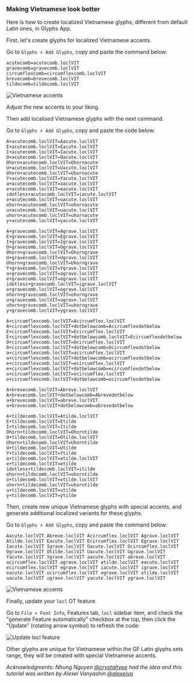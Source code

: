 ### Making Vietnamese look better

Here is how to create localized Vietnamese glyphs, different from default Latin ones, in Glyphs App.

First, let's create glyphs for localized Vietnamese accents. 

Go to `Glyphs > Add Glyphs`, copy and paste the command below:

```
acutecomb=acutecomb.loclVIT
gravecomb=gravecomb.loclVIT
circumflexcomb=circumflexcomb.loclVIT
brevecomb=brevecomb.loclVIT
tildecomb=tildecomb.loclVIT
```

![Vietnamese accents](img/VIT_accents.jpg)

Adjust the new accents to your liking. 

Then add localised Vietnamese glyphs with the next command. 

Go to `Glyphs > Add Glyphs`, copy and paste the code below:

```
A+acutecomb.loclVIT=Aacute.loclVIT
E+acutecomb.loclVIT=Eacute.loclVIT
I+acutecomb.loclVIT=Iacute.loclVIT
O+acutecomb.loclVIT=Oacute.loclVIT
Ohorn+acutecomb.loclVIT=Ohornacute
U+acutecomb.loclVIT=Uacute.loclVIT
Uhorn+acutecomb.loclVIT=Uhornacute
Y+acutecomb.loclVIT=Yacute.loclVIT
a+acutecomb.loclVIT=aacute.loclVIT
e+acutecomb.loclVIT=eacute.loclVIT
idotless+acutecomb.loclVIT=iacute.loclVIT
o+acutecomb.loclVIT=oacute.loclVIT
ohorn+acutecomb.loclVIT=ohornacute
u+acutecomb.loclVIT=uacute.loclVIT
uhorn+acutecomb.loclVIT=uhornacute
y+acutecomb.loclVIT=yacute.loclVIT

A+gravecomb.loclVIT=Agrave.loclVIT
E+gravecomb.loclVIT=Egrave.loclVIT
I+gravecomb.loclVIT=Igrave.loclVIT
O+gravecomb.loclVIT=Ograve.loclVIT
Ohorn+gravecomb.loclVIT=Ohorngrave
U+gravecomb.loclVIT=Ugrave.loclVIT
Uhorn+gravecomb.loclVIT=Uhorngrave
Y+gravecomb.loclVIT=Ygrave.loclVIT
a+gravecomb.loclVIT=agrave.loclVIT
e+gravecomb.loclVIT=egrave.loclVIT
idotless+gravecomb.loclVIT=igrave.loclVIT
o+gravecomb.loclVIT=ograve.loclVIT
ohorn+gravecomb.loclVIT=ohorngrave
u+gravecomb.loclVIT=ugrave.loclVIT
uhorn+gravecomb.loclVIT=uhorngrave
y+gravecomb.loclVIT=ygrave.loclVIT

A+circumflexcomb.loclVIT=Acircumflex.loclVIT
A+circumflexcomb.loclVIT+dotbelowcomb=Acircumflexdotbelow
E+circumflexcomb.loclVIT=Ecircumflex.loclVIT
E+circumflexcomb.loclVIT+dotbelowcomb.loclVIT=Ecircumflexdotbelow
O+circumflexcomb.loclVIT=Ocircumflex.loclVIT
O+circumflexcomb.loclVIT+dotbelowcomb=Ocircumflexdotbelow
a+circumflexcomb.loclVIT=acircumflex.loclVIT
a+circumflexcomb.loclVIT+dotbelowcomb=acircumflexdotbelow
e+circumflexcomb.loclVIT=ecircumflex.loclVIT
e+circumflexcomb.loclVIT+dotbelowcomb=ecircumflexdotbelow
o+circumflexcomb.loclVIT=ocircumflex.loclVIT
o+circumflexcomb.loclVIT+dotbelowcomb=ocircumflexdotbelow

A+brevecomb.loclVIT=Abreve.loclVIT
A+brevecomb.loclVIT+dotbelowcomb=Abrevedotbelow
a+brevecomb.loclVIT=abreve.loclVIT
a+brevecomb.loclVIT+dotbelowcomb=abrevedotbelow

A+tildecomb.loclVIT=Atilde.loclVIT
E+tildecomb.loclVIT=Etilde
I+tildecomb.loclVIT=Itilde
Ohorn+tildecomb.loclVIT=Ohorntilde
O+tildecomb.loclVIT=Otilde.loclVIT
Uhorn+tildecomb.loclVIT=Uhorntilde
U+tildecomb.loclVIT=Utilde
Y+tildecomb.loclVIT=Ytilde
a+tildecomb.loclVIT=atilde.loclVIT
e+tildecomb.loclVIT=etilde
idotless+tildecomb.loclVIT=itilde
ohorn+tildecomb.loclVIT=ohorntilde
o+tildecomb.loclVIT=otilde.loclVIT
uhorn+tildecomb.loclVIT=uhorntilde
u+tildecomb.loclVIT=utilde
y+tildecomb.loclVIT=ytilde
```

Then, create new unique Vietnamese glyphs with special accents, and generate additional localized variants for these glyphs.

Go to `Glyphs > Add Glyphs`, copy and paste the command below:

```
Aacute.loclVIT Abreve.loclVIT Acircumflex.loclVIT Agrave.loclVIT Atilde.loclVIT Eacute.loclVIT Ecircumflex.loclVIT Egrave.loclVIT Iacute.loclVIT Igrave.loclVIT Oacute.loclVIT Ocircumflex.loclVIT Ograve.loclVIT Otilde.loclVIT Uacute.loclVIT Ugrave.loclVIT Yacute.loclVIT Ygrave.loclVIT aacute.loclVIT abreve.loclVIT acircumflex.loclVIT agrave.loclVIT atilde.loclVIT eacute.loclVIT ecircumflex.loclVIT egrave.loclVIT iacute.loclVIT igrave.loclVIT oacute.loclVIT ocircumflex.loclVIT ograve.loclVIT otilde.loclVIT uacute.loclVIT ugrave.loclVIT yacute.loclVIT ygrave.loclVIT
```

![Vietnamese accents](img/VIT_glyphs.jpg)

Finally, update your `locl` OT feature. 

Go to `File > Font Info`, Features tab, `locl` sidebar item, and check the "generate Feature automatically" checkbox at the top, then click the "Update" (rotating arrow symbol) to refresh the code:

![Update locl feature](img/locl.png)

Other glyphs are unique for Vietnamese within the GF Latin glyphs sets range, they will be created with special Vietnamese accents. 

*Acknowledgments: 
Nhung Nguyen [@crystaltype](https://github.com/crystaltype) had the idea
and this tutorial was written by Alexei Vanyashin [@alexeiva](https://github.com/alexeiva)*
